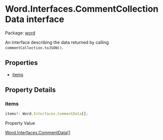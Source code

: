 # Word.Interfaces.CommentCollectionData interface

Package: [word](/en-us/javascript/api/word)

An interface describing the data returned by calling `commentCollection.toJSON()`.

## Properties
- [items](#items)

## Property Details

### items

```typescript
items?: Word.Interfaces.CommentData[];
```

Property Value

[Word.Interfaces.CommentData](/en-us/javascript/api/word/word.interfaces.commentdata)[]